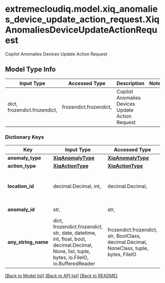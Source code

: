 # extremecloudiq.model.xiq_anomalies_device_update_action_request.XiqAnomaliesDeviceUpdateActionRequest

Copilot Anomalies Devices Update Action Request

## Model Type Info
Input Type | Accessed Type | Description | Notes
------------ | ------------- | ------------- | -------------
dict, frozendict.frozendict,  | frozendict.frozendict,  | Copilot Anomalies Devices Update Action Request | 

### Dictionary Keys
Key | Input Type | Accessed Type | Description | Notes
------------ | ------------- | ------------- | ------------- | -------------
**anomaly_type** | [**XiqAnomalyType**](XiqAnomalyType.md) | [**XiqAnomalyType**](XiqAnomalyType.md) |  | [optional] 
**action_type** | [**XiqActionType**](XiqActionType.md) | [**XiqActionType**](XiqActionType.md) |  | [optional] 
**location_id** | decimal.Decimal, int,  | decimal.Decimal,  | The location id | [optional] value must be a 64 bit integer
**anomaly_id** | str,  | str,  | The anomaly Id | [optional] 
**any_string_name** | dict, frozendict.frozendict, str, date, datetime, int, float, bool, decimal.Decimal, None, list, tuple, bytes, io.FileIO, io.BufferedReader | frozendict.frozendict, str, BoolClass, decimal.Decimal, NoneClass, tuple, bytes, FileIO | any string name can be used but the value must be the correct type | [optional]

[[Back to Model list]](../../README.md#documentation-for-models) [[Back to API list]](../../README.md#documentation-for-api-endpoints) [[Back to README]](../../README.md)


